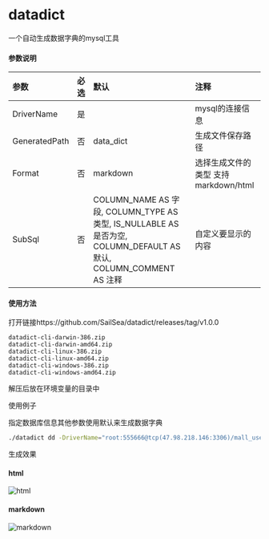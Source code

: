 # datadict
一个自动生成数据字典的mysql工具

#### 参数说明

|参数|必选|默认|注释|
|:---|:---|:---|:---|
|DriverName|是| |mysql的连接信息|
|GeneratedPath|否|data_dict|生成文件保存路径|
|Format|否|markdown|选择生成文件的类型 支持 markdown/html|
|SubSql|否|COLUMN_NAME AS 字段, COLUMN_TYPE AS 类型, IS_NULLABLE AS 是否为空, COLUMN_DEFAULT AS 默认, COLUMN_COMMENT AS 注释|自定义要显示的内容|

#### 使用方法

打开链接https://github.com/SailSea/datadict/releases/tag/v1.0.0
```
datadict-cli-darwin-386.zip
datadict-cli-darwin-amd64.zip
datadict-cli-linux-386.zip
datadict-cli-linux-amd64.zip
datadict-cli-windows-386.zip
datadict-cli-windows-amd64.zip
```

解压后放在环境变量的目录中

使用例子

指定数据库信息其他参数使用默认来生成数据字典
```bash
./datadict dd -DriverName="root:555666@tcp(47.98.218.146:3306)/mall_user?charset=utf8"
```


生成效果
#### html
![html](https://github.com/SailSea/datadict/image/html.png)
#### markdown
![markdown](https://github.com/SailSea/datadict/image/markdown.png)